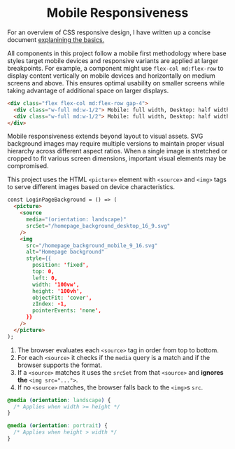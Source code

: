 <div align="center">
  <h1> Mobile Responsiveness </h1>
</div>

For an overview of CSS responsive design, I have written up a concise document [explanining the basics.](https://github.com/Michael-Cowie/Notes/blob/main/Web/CSS/responsive_design.md)

All components in this project follow a mobile first methodology where base styles target mobile devices and responsive variants are applied at larger breakpoints. For example, a component might use `flex-col md:flex-row` to display content vertically on mobile devices and horizontally on medium screens and above. This ensures optimal usability on smaller screens while taking advantage of additional space on larger displays.

```HTML
<div class="flex flex-col md:flex-row gap-4">
  <div class="w-full md:w-1/2"> Mobile: full width, Desktop: half width </div>
  <div class="w-full md:w-1/2"> Mobile: full width, Desktop: half width </div>
</div>
```

Mobile responsiveness extends beyond layout to visual assets. SVG background images may require multiple versions to maintain proper visual hierarchy across different aspect ratios. When a single image is stretched or cropped to fit various screen dimensions, important visual elements may be compromised.

This project uses the HTML `<picture>` element with `<source>` and `<img>` tags to serve different images based on device characteristics.

```HTML
const LoginPageBackground = () => (
  <picture>
    <source
      media="(orientation: landscape)"
      srcSet="/homepage_background_desktop_16_9.svg"
    />
    <img
      src="/homepage_background_mobile_9_16.svg"
      alt="Homepage background"
      style={{
        position: 'fixed',
        top: 0,
        left: 0,
        width: '100vw',
        height: '100vh',
        objectFit: 'cover',
        zIndex: -1,
        pointerEvents: 'none',
      }}
    />
  </picture>
);
```

1. The browser evaluates each `<source>` tag in order from top to bottom.
2. For each `<source>` it checks if the `media` query is a match and if the browser supports the format.
3. If a `<source>` matches it uses the `srcSet` from that `<source>` and **ignores the** `<img src="...">`.
4. If no `<source>` matches, the browser falls back to the `<img>`s `src`.

```CSS
@media (orientation: landscape) {
  /* Applies when width >= height */
}

@media (orientation: portrait) {
  /* Applies when height > width */
}
```